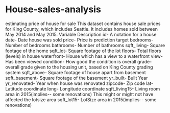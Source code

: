# House-sales-analysis
estimating price of house for sale
This dataset contains house sale prices for King County, which includes Seattle. It includes homes sold between May 2014 and May 2015.
Variable	Description
id-	A notation for a house
date-	Date house was sold
price-	Price is prediction target
bedrooms-	Number of bedrooms
bathrooms-	Number of bathrooms
sqft_living-	Square footage of the home
sqft_lot-	Square footage of the lot
floors-	Total floors (levels) in house
waterfront-	House which has a view to a waterfront
view-	Has been viewed
condition-	How good the condition is overall
grade-	overall grade given to the housing unit, based on King County grading system
sqft_above-	Square footage of house apart from basement
sqft_basement-	Square footage of the basement
yr_built-	Built Year
yr_renovated-	Year when house was renovated
zipcode-	Zip code
lat-	Latitude coordinate
long-	Longitude coordinate
sqft_living15-	Living room area in 2015(implies-- some renovations) This might or might not have affected the lotsize area
sqft_lot15-	LotSize area in 2015(implies-- some renovations)
